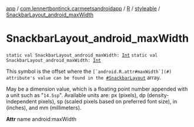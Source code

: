 [app](../../../index.md) / [com.lennertbontinck.carmeetsandroidapp](../../index.md) / [R](../index.md) / [styleable](index.md) / [SnackbarLayout_android_maxWidth](./-snackbar-layout_android_max-width.md)

# SnackbarLayout_android_maxWidth

`static val SnackbarLayout_android_maxWidth: `[`Int`](https://kotlinlang.org/api/latest/jvm/stdlib/kotlin/-int/index.html)
`static val SnackbarLayout_android_maxWidth: `[`Int`](https://kotlinlang.org/api/latest/jvm/stdlib/kotlin/-int/index.html)

This symbol is the offset where the ``[`android.R.attr#maxWidth`](#) attribute's value can be found in the ``[`#SnackbarLayout`](-snackbar-layout.md) array.

May be a dimension value, which is a floating point number appended with a unit such as "`14.5sp`". Available units are: px (pixels), dp (density-independent pixels), sp (scaled pixels based on preferred font size), in (inches), and mm (millimeters).

**Attr**
name android:maxWidth

